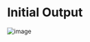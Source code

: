 # Initial Output 
![image](https://github.com/mahadinina/amazon-shop-simple/assets/116127793/04ce638f-dccb-4dcc-8e81-b79c044fa89c)

